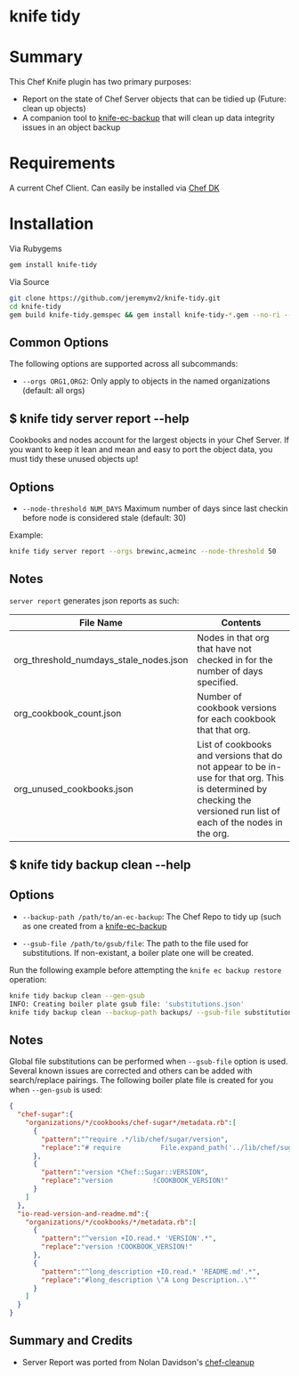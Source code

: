 # knife tidy

# Summary

This Chef Knife plugin has two primary purposes:
 * Report on the state of Chef Server objects that can be tidied up (Future: clean up objects)
 * A companion tool to [knife-ec-backup](https://github.com/chef/knife-ec-backup) that will clean up data integrity issues in an object backup

# Requirements

A current Chef Client. Can easily be installed via [Chef DK](https://github.com/chef/chef-dk#installation)

# Installation

Via Rubygems
```bash
gem install knife-tidy
```

Via Source
```bash
git clone https://github.com/jeremymv2/knife-tidy.git
cd knife-tidy
gem build knife-tidy.gemspec && gem install knife-tidy-*.gem --no-ri --no-rdoc
```

## Common Options

The following options are supported across all subcommands:

  * `--orgs ORG1,ORG2`:
    Only apply to objects in the named organizations (default: all orgs)

## $ knife tidy server report --help

Cookbooks and nodes account for the largest objects in your Chef Server.
If you want to keep it lean and mean and easy to port the object data, you must
tidy these unused objects up!

## Options

  * `--node-threshold NUM_DAYS`
    Maximum number of days since last checkin before node is considered stale (default: 30)

Example:
```bash
knife tidy server report --orgs brewinc,acmeinc --node-threshold 50
```

## Notes
  `server report` generates json reports as such:

File Name | Contents
--- | ---
org_threshold_numdays_stale_nodes.json | Nodes in that org that have not checked in for the number of days specified.
org_cookbook_count.json | Number of cookbook versions for each cookbook that that org.
org_unused_cookbooks.json | List of cookbooks and versions that do not appear to be in-use for that org. This is determined by checking the versioned run list of each of the nodes in the org.

## $ knife tidy backup clean --help

## Options

  * `--backup-path /path/to/an-ec-backup`:
    The Chef Repo to tidy up (such as one created from a [knife-ec-backup](https://github.com/chef/knife-ec-backup)

  * `--gsub-file /path/to/gsub/file`:
    The path to the file used for substitutions. If non-existant, a boiler plate one will be created.

Run the following example before attempting the `knife ec backup restore` operation:
```bash
knife tidy backup clean --gen-gsub
INFO: Creating boiler plate gsub file: 'substitutions.json'
knife tidy backup clean --backup-path backups/ --gsub-file substitutions.json
```

## Notes

  Global file substitutions can be performed when `--gsub-file` option is used. Several known issues are corrected
  and others can be added with search/replace pairings. The following boiler plate file is created for you when `--gen-gsub` is used:

```json
{
  "chef-sugar":{
    "organizations/*/cookbooks/chef-sugar*/metadata.rb":[
      {
        "pattern":"^require .*/lib/chef/sugar/version",
        "replace":"# require          File.expand_path('../lib/chef/sugar/version', *__FILE__)"
      },
      {
        "pattern":"version *Chef::Sugar::VERSION",
        "replace":"version          !COOKBOOK_VERSION!"
      }
    ]
  },
  "io-read-version-and-readme.md":{
    "organizations/*/cookbooks/*/metadata.rb":[
      {
        "pattern":"^version +IO.read.* 'VERSION'.*",
        "replace":"version !COOKBOOK_VERSION!"
      },
      {
        "pattern":"^long_description +IO.read.* 'README.md'.*",
        "replace":"#long_description \"A Long Description..\""
      }
    ]
  }
}
```

## Summary and Credits

  * Server Report was ported from Nolan Davidson's [chef-cleanup](https://github.com/nsdavidson/chef-cleanup)
